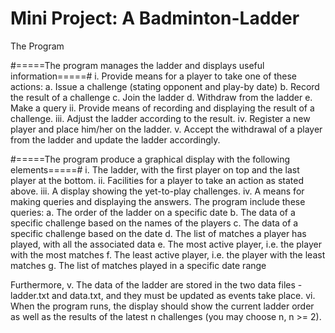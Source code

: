 # Mini Project: A Badminton-Ladder

The Program

#=====The program manages the ladder and displays useful information=====#
  i. Provide means for a player to take one of these actions:
    a. Issue a challenge (stating opponent and play-by date)
    b. Record the result of a challenge 
    c. Join the ladder
    d. Withdraw from the ladder
    e. Make a query
  ii. Provide means of recording and displaying the result of a challenge.
  iii. Adjust the ladder according to the result.
  iv. Register a new player and place him/her on the ladder.
  v. Accept the withdrawal of a player from the ladder and update the ladder accordingly.
  
#=====The program produce a graphical display with the following elements=====#
  i. The ladder, with the first player on top and the last player at the bottom.
  ii. Facilities for a player to take an action as stated above.
  iii. A display showing the yet-to-play challenges.
  iv. A means for making queries and displaying the answers. The program include these queries:
    a. The order of the ladder on a specific date
    b. The data of a specific challenge based on the names of the players
    c. The data of a specific challenge based on the date
    d. The list of matches a player has played, with all the associated data
    e. The most active player, i.e. the player with the most matches
    f. The least active player, i.e. the player with the least matches
    g. The list of matches played in a specific date range
 
Furthermore,
  v. The data of the ladder are stored in the two data files - ladder.txt and data.txt, and they must be updated as events take place.
  vi. When the program runs, the display should show the current ladder order as well as the results of the latest n challenges (you may choose n, n >= 2).

